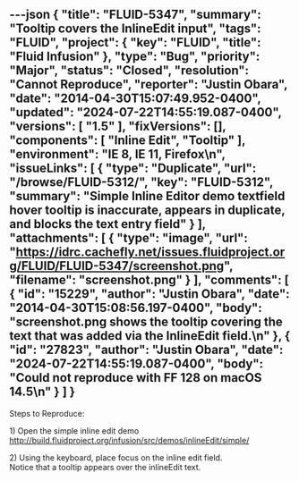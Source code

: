 ---json
{
  "title": "FLUID-5347",
  "summary": "Tooltip covers the InlineEdit input",
  "tags": "FLUID",
  "project": {
    "key": "FLUID",
    "title": "Fluid Infusion"
  },
  "type": "Bug",
  "priority": "Major",
  "status": "Closed",
  "resolution": "Cannot Reproduce",
  "reporter": "Justin Obara",
  "date": "2014-04-30T15:07:49.952-0400",
  "updated": "2024-07-22T14:55:19.087-0400",
  "versions": [
    "1.5"
  ],
  "fixVersions": [],
  "components": [
    "Inline Edit",
    "Tooltip"
  ],
  "environment": "IE 8, IE 11, Firefox\n",
  "issueLinks": [
    {
      "type": "Duplicate",
      "url": "/browse/FLUID-5312/",
      "key": "FLUID-5312",
      "summary": "Simple Inline Editor demo textfield hover tooltip is inaccurate, appears in duplicate, and blocks the text entry field"
    }
  ],
  "attachments": [
    {
      "type": "image",
      "url": "https://idrc.cachefly.net/issues.fluidproject.org/FLUID/FLUID-5347/screenshot.png",
      "filename": "screenshot.png"
    }
  ],
  "comments": [
    {
      "id": "15229",
      "author": "Justin Obara",
      "date": "2014-04-30T15:08:56.197-0400",
      "body": "screenshot.png shows the tooltip covering the text that was added via the InlineEdit field.\n"
    },
    {
      "id": "27823",
      "author": "Justin Obara",
      "date": "2024-07-22T14:55:19.087-0400",
      "body": "Could not reproduce with FF 128 on macOS 14.5\n"
    }
  ]
}
---
Steps to Reproduce:

1\) Open the simple inline edit demo\
<http://build.fluidproject.org/infusion/src/demos/inlineEdit/simple/>

2\) Using the keyboard, place focus on the inline edit field.\
Notice that a tooltip appears over the inlineEdit text.

        